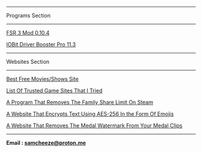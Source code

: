 _____________________________________________________________________

Programs Section

_____________________________________________________________________

[FSR 3 Mod 0.10.4](https://gofile.io/d/eBpsm1)

[IOBit Driver Booster Pro 11.3](https://mega.nz/file/LtdzSRgB#lR9vVvPJZctlYp21sOkeEmP1TqzA8MZp-Na9mNwRbbc)

_____________________________________________________________________

Websites Section

_____________________________________________________________________

[Best Free Movies/Shows Site](https://stream.majesty.lol)

[List Of Trusted Game Sites That I Tried](https://pastebin.com/ZzH3fDq8)

[A Program That Removes The Family Share Limit On Steam ](https://github.com/acidicoala/Koalageddon2)

[A Website That Encrypts Text Using AES-256 In the Form Of Emojis](https://cryptoji.com/)

[A Website That Removes The Medal Watermark From Your Medal Clips ](https://medalbypass.vercel.app/)

_____________________________________________________________________



**Email : samcheeze@proton.me**

